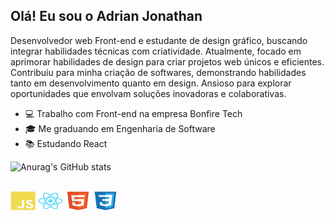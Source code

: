 ## Olá! Eu sou o Adrian Jonathan

Desenvolvedor web Front-end e estudante de design gráfico, buscando integrar habilidades técnicas com criatividade. Atualmente, focado em aprimorar habilidades de design para criar projetos web únicos e eficientes. Contribuiu para minha criação de softwares, demonstrando habilidades tanto em desenvolvimento quanto em design. Ansioso para explorar oportunidades que envolvam soluções inovadoras e colaborativas.

- 💻 Trabalho com Front-end na empresa Bonfire Tech
- 🎓 Me graduando em Engenharia de Software
- 📚 Estudando React

![Anurag's GitHub stats](https://github-readme-stats.vercel.app/api?username=AdrianJonathanMB&show_icons=true&theme=tokyonight)
  <div style="display: inline_block"><br>
  <img align="center" alt="Adrian-Js" height="30" width="40" src="https://raw.githubusercontent.com/devicons/devicon/master/icons/javascript/javascript-plain.svg">
  <img align="center" alt="Adrian-React" height="30" width="40" src="https://raw.githubusercontent.com/devicons/devicon/master/icons/react/react-original.svg">
  <img align="center" alt="Adrian-HTML" height="30" width="40" src="https://raw.githubusercontent.com/devicons/devicon/master/icons/html5/html5-original.svg">
  <img align="center" alt="Adrian-CSS" height="30" width="40" src="https://raw.githubusercontent.com/devicons/devicon/master/icons/css3/css3-original.svg">
  </div>

 

